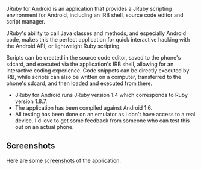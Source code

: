 JRuby for Android is an application that provides a JRuby scripting environment for Android, including an IRB shell, source code editor and script manager.

JRuby's ability to call Java classes and methods, and especially Android code, makes this the perfect application for quick interactive hacking with the Android API, or lightweight Ruby scripting.

Scripts can be created in the source code editor, saved to the phone's sdcard, and executed via the application's IRB shell, allowing for an interactive coding experience. Code snippets can be directly executed by IRB, while scripts can also be written on a computer, transferred to the phone's sdcard, and then loaded and executed from there.

  * JRuby for Android runs JRuby version 1.4 which corresponds to Ruby version 1.8.7.
  * The application has been compiled against Android 1.6.
  * All testing has been done on an emulator as I don't have access to a real device. I'd love to get some feedback from someone who can test this out on an actual phone.

## Screenshots ##
Here are some [screenshots](http://picasaweb.google.com/pascal.chatterjee/JRubyForAndroidScreenshots) of the application.